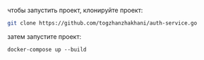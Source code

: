 чтобы запустить проект, клонируйте проект:
```sh
git clone https://github.com/togzhanzhakhani/auth-service.go
```
затем запустите проект:
```
docker-compose up --build
```
